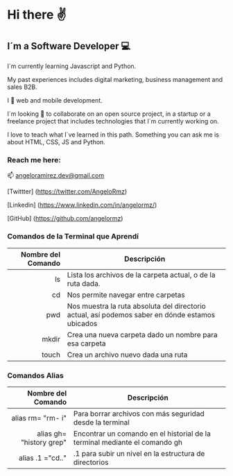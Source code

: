# Hi there :v:

## I´m a Software Developer :computer:

I´m currently learning Javascript and Python. 

My past experiences includes digital marketing, business management and sales B2B.

I :green_heart: web and mobile development.

I´m looking :eyes: to collaborate on an open source project, in a startup or a freelance project that includes technologies that I´m currently working on.

I love to teach what I´ve learned in this path. Something you can ask me is about HTML, CSS, JS and Python.

### Reach me here:
:mailbox: angeloramirez.dev@gmail.com

[Twittter] (https://twitter.com/AngeloRmz)

[Linkedin] (https://www.linkedin.com/in/angelormz/)

[GitHub] (https://github.com/angelormz)

### Comandos de la Terminal que Aprendí

| **Nombre del Comando** | **Descripción**                                                              | 
|-----:|------------------------------------------------------------------------------------------------|
|    ls| Lista los archivos de la carpeta actual, o de la ruta dada.                                    |
|    cd| Nos permite navegar entre carpetas                                                             |
|   pwd| Nos muestra la ruta absoluta del directorio actual, así podemos saber en dónde estamos ubicados|
| mkdir| Crea una nueva carpeta dado un nombre para esa carpeta                                         |
| touch| Crea un archivo nuevo dada una ruta                                                            |

### Comandos Alias
| **Nombre del Comando** | **Descripción** |
|-----:|----------------------------------------------------------------------------------------------|
| alias rm= "rm- i"| Para borrar archivos con más seguridad desde la terminal                         |   
| alias gh= "history grep"| Encontrar un comando en el historial de la terminal mediante el comando gh|
| alias .1 ="cd.."| .1 para subir un nivel en la estructura de directorios                            |
